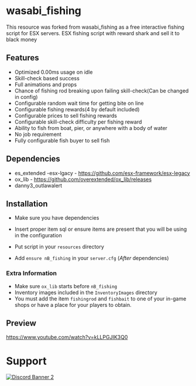 # wasabi_fishing

This resource was forked from wasabi_fishing as a free interactive fishing script for ESX servers.
ESX fishing script with reward shark and sell it to black money

## Features
- Optimized 0.00ms usage on idle
- Skill-check based success
- Full animations and props
- Chance of fishing rod breaking upon failing skill-check(Can be changed in config)
- Configurable random wait time for getting bite on line
- Configurable fishing rewards(4 by default included)
- Configurable prices to sell fishing rewards
- Configurable skill-check difficulty per fishing reward
- Ability to fish from boat, pier, or anywhere with a body of water
- No job requirement
- Fully configurable fish buyer to sell fish

## Dependencies
- es_extended -esx-lgacy - https://github.com/esx-framework/esx-legacy
- ox_lib - https://github.com/overextended/ox_lib/releases
- danny3_outlawalert


## Installation

- Make sure you have dependencies

- Insert proper item sql or ensure items are present that you will be using in the configuration

- Put script in your `resources` directory

- Add `ensure nB_fishing` in your `server.cfg` (*After* dependencies)

### Extra Information
- Make sure `ox_lib` starts before `nB_fishing`
- Inventory images included in the `InventoryImages` directory
- You must add the item `fishingrod` and `fishbait` to one of your in-game shops or have a place for your players to obtain.

## Preview
https://www.youtube.com/watch?v=kLLPGJIK3Q0


# Support
<a href='https://discord.gg/79zjvy4JMs'>![Discord Banner 2](https://discordapp.com/api/guilds/1025493337031049358/widget.png?style=banner2)</a>

